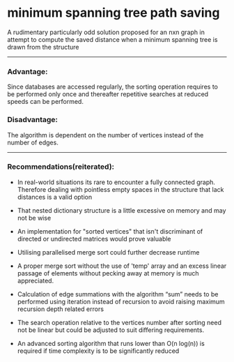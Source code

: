 # minimum spanning tree path saving
A rudimentary particularly odd solution proposed for an nxn graph in attempt to compute the saved distance when a minimum spanning tree is drawn from the structure

---

### Advantage:
Since databases are accessed regularly, the sorting operation requires to be performed only once and thereafter repetitive searches at reduced speeds can be performed.


### Disadvantage:
The algorithm is dependent on the number of vertices instead of the number of edges.

---

### Recommendations(reiterated):
* In real-world situations its rare to encounter a fully connected graph. Therefore dealing with pointless empty spaces in the structure that lack distances is a valid option

* That nested dictionary structure is a little excessive on memory and may not be wise

* An implementation for "sorted vertices" that isn't discriminant of directed or undirected matrices would prove valuable

* Utilising parallelised merge sort could further decrease runtime

* A proper merge sort without the use of 'temp' array and an excess linear passage of elements without pecking away at memory is much appreciated.

* Calculation of edge summations with the algorithm “sum” needs to be performed using iteration instead of recursion to avoid raising maximum recursion depth related errors

* The search operation relative to the vertices number after sorting need not be linear but could be adjusted to suit differing requirements.

* An advanced sorting algorithm that runs lower than O(n log(n)) is required if time complexity is to be significantly reduced

